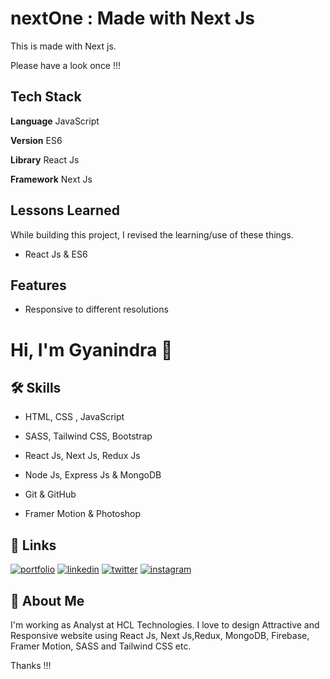 
# nextOne : Made with Next Js

This is made with Next js.

Please have a look once !!!


## Tech Stack 

**Language** JavaScript

**Version** ES6

**Library** React Js

**Framework** Next Js



## Lessons Learned

While building this project, I revised the learning/use of these things. 
- React Js & ES6



## Features

- Responsive to different resolutions



# Hi, I'm Gyanindra 👋


## 🛠 Skills
 - HTML, CSS , JavaScript

 - SASS, Tailwind CSS, Bootstrap

 - React Js, Next Js, Redux Js

 - Node Js, Express Js & MongoDB

 - Git & GitHub

 - Framer Motion & Photoshop



    

## 🔗 Links
[![portfolio](https://img.shields.io/badge/my_portfolio-000?style=for-the-badge&logo=ko-fi&logoColor=white)](https://gyanindra.com/)
[![linkedin](https://img.shields.io/badge/linkedin-0A66C2?style=for-the-badge&logo=linkedin&logoColor=white)](https://www.linkedin.com/in/igyanendrayadav/)
[![twitter](https://img.shields.io/badge/twitter-1DA1F2?style=for-the-badge&logo=twitter&logoColor=white)](https://twitter.com/iGyanendraYadav/)
[![instagram](https://img.shields.io/badge/insta-FD1D1D?style=for-the-badge&logo=instagram&logoColor=white)](https://www.instagram.com/iGyanendraYadav/)


## 🚀 About Me
I'm working as Analyst at HCL Technologies. I love to design Attractive and Responsive website using React Js, Next Js,Redux, MongoDB, Firebase, Framer Motion, SASS and Tailwind CSS etc.
<br>


Thanks !!!

